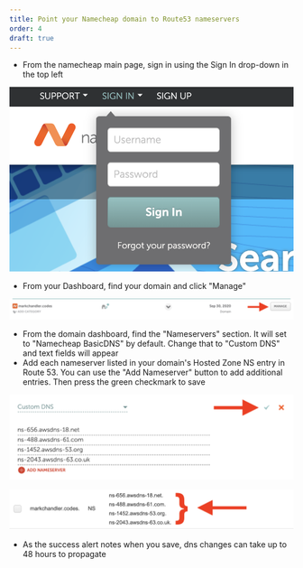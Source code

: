 ```yaml
---
title: Point your Namecheap domain to Route53 nameservers
order: 4
draft: true
---
```


- From the namecheap main page, sign in using the Sign In drop-down in the top left

![Screenshot of Namecheap sign in dropdown](./sign-in.png)

- From your Dashboard, find your domain and click "Manage"

![Arrow pointing to "Manage" button](./manage.png)

- From the domain dashboard, find the "Nameservers" section. It will set to "Namecheap BasicDNS" by default. Change that to "Custom DNS" and text fields will appear
- Add each nameserver listed in your domain's Hosted Zone NS entry in Route 53. You can use the "Add Nameserver" button to add additional entries. Then press the green checkmark to save

![Arrow pointing to green checkmark](./check.png)

![Arrow pointing to Route53 nameservers](./nameservers.png)

- As the success alert notes when you save, dns changes can take up to 48 hours to propagate
